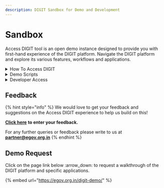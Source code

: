 ```yaml
---
description: DIGIT Sandbox for Demo and Development
---
```


# Sandbox

Access DIGIT tool is an open demo instance designed to provide you with first-hand experience of the DIGIT platform. Navigate the DIGIT platform and explore its various features, workflows and applications.

<details>

<summary>How To Access DIGIT</summary>

### **Access DIGIT in Citizen Role**

* [x] [Click here](https://staging.digit.org/digit-ui/citizen) to access DIGIT as Citizen.&#x20;
* [x] Provide a mobile number for OTP verification. Make sure you provide a mobile number other than the one shared in the request [form](https://egov.org.in/access-digit/) to generate demo credentials.
* [x] Select City as <mark style="color:blue;">**City B**</mark> for all transactions.

### **Access DIGIT in Employee Role**

* [x] [Click here](https://staging.digit.org/employee/language-selection) to access DIGIT in an employee role.            &#x20;
* [x] Use the credentials to log in as an employee. _(If you do not have the credentials, visit_ [_this page_](https://egov.org.in/access-digit/) _to generate your role-based credentials)_.                      &#x20;
* [x] Select City as <mark style="color:blue;">**City B**</mark>.

</details>

<details>

<summary>Demo Scripts</summary>

We have added user assistance docs below to help you learn more about DIGIT modules and the use-case scenarios supported by each.

* [TL Demo Script](broken-reference)
* [OBPS Demo Script](broken-reference)
* [PGR Demo Script](broken-reference)

</details>

<details>

<summary>Developer Access</summary>

The Sandbox environment allows users to develop a DIGIT service fast. The DIGIT core services are already set up in the sandbox environment.&#x20;

To access the DIGIT services you need an API Key and Secret. We are working on a self-service portal where you can register and get the keys. In the meantime, you can send an email to partner@egov.org.in to get the API access keys.

Once you get the API access keys, follow the step-by-step[ Developer Guide](../guides/developer-guide/backend-developer-guide/) to build a new DIGIT service.

</details>

## Feedback

{% hint style="info" %}
We would love to get your feedback and suggestions on the Access DIGIT experience to help us build on this!

[**Click here**](https://docs.google.com/forms/d/e/1FAIpQLSeNxbjGmCeS6Q-\_2703SV8D4s-1kYyvZrHJMa\_WLpk41KmScg/viewform) **to enter your feedback.**

For any further queries or feedback please write to us at [**partner@egov.org.in**](mailto:partner@egov.org.in)
{% endhint %}

## Demo Request

Click on the page link below :arrow\_down: to request a walkthrough of the DIGIT platform and specific applications.

{% embed url="https://egov.org.in/digit-demo/" %}
